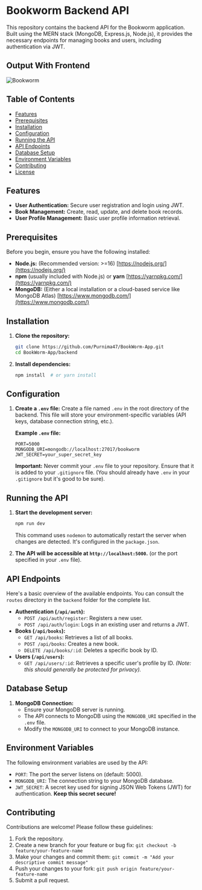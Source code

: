 # Bookworm Backend API

This repository contains the backend API for the Bookworm application. Built using the MERN stack (MongoDB, Express.js, Node.js), it provides the necessary endpoints for managing books and users, including authentication via JWT.

## Output With Frontend

![Bookworm](https://github.com/user-attachments/assets/5d830e23-a9b8-486c-862e-51e2f1cbb37d)

## Table of Contents

*   [Features](#features)
*   [Prerequisites](#prerequisites)
*   [Installation](#installation)
*   [Configuration](#configuration)
*   [Running the API](#running-the-api)
*   [API Endpoints](#api-endpoints)
*   [Database Setup](#database-setup)
*   [Environment Variables](#environment-variables)
*   [Contributing](#contributing)
*   [License](#license)

## Features

*   **User Authentication:** Secure user registration and login using JWT.
*   **Book Management:** Create, read, update, and delete book records.
*   **User Profile Management:**  Basic user profile information retrieval.

## Prerequisites

Before you begin, ensure you have the following installed:

*   **Node.js:** (Recommended version: >=16) [https://nodejs.org/](https://nodejs.org/)
*   **npm** (usually included with Node.js) or **yarn** [https://yarnpkg.com/](https://yarnpkg.com/)
*   **MongoDB:** (Either a local installation or a cloud-based service like MongoDB Atlas) [https://www.mongodb.com/](https://www.mongodb.com/)

## Installation

1.  **Clone the repository:**

    ```bash
    git clone https://github.com/Purnima47/BookWorm-App.git
    cd BookWorm-App/backend
    ```

2.  **Install dependencies:**

    ```bash
    npm install  # or yarn install
    ```

## Configuration

1.  **Create a `.env` file:** Create a file named `.env` in the root directory of the backend. This file will store your environment-specific variables (API keys, database connection string, etc.).

    **Example `.env` file:**

    ```
    PORT=5000
    MONGODB_URI=mongodb://localhost:27017/bookworm
    JWT_SECRET=your_super_secret_key
    ```

    **Important:** Never commit your `.env` file to your repository. Ensure that it is added to your `.gitignore` file.  (You should already have `.env` in your `.gitignore` but it's good to be sure).

## Running the API

1.  **Start the development server:**

    ```bash
    npm run dev
    ```

    This command uses `nodemon` to automatically restart the server when changes are detected.  It's configured in the `package.json`.
2.  **The API will be accessible at `http://localhost:5000`.** (or the port specified in your `.env` file).

## API Endpoints

Here's a basic overview of the available endpoints.  You can consult the `routes` directory in the `backend` folder for the complete list.

*   **Authentication (`/api/auth`):**
    *   `POST /api/auth/register`: Registers a new user.
    *   `POST /api/auth/login`: Logs in an existing user and returns a JWT.
*   **Books (`/api/books`):**
    *   `GET /api/books`: Retrieves a list of all books.
    *   `POST /api/books`: Creates a new book.
    *   `DELETE /api/books/:id`: Deletes a specific book by ID.
*   **Users (`/api/users`):**
    *   `GET /api/users/:id`: Retrieves a specific user's profile by ID.  *(Note: this should generally be protected for privacy).*

## Database Setup

1.  **MongoDB Connection:**
    *   Ensure your MongoDB server is running.
    *   The API connects to MongoDB using the `MONGODB_URI` specified in the `.env` file.
    *   Modify the `MONGODB_URI` to connect to your MongoDB instance.

## Environment Variables

The following environment variables are used by the API:

*   `PORT`: The port the server listens on (default: 5000).
*   `MONGODB_URI`: The connection string to your MongoDB database.
*   `JWT_SECRET`: A secret key used for signing JSON Web Tokens (JWT) for authentication. **Keep this secret secure!**

## Contributing

Contributions are welcome! Please follow these guidelines:

1.  Fork the repository.
2.  Create a new branch for your feature or bug fix: `git checkout -b feature/your-feature-name`
3.  Make your changes and commit them: `git commit -m "Add your descriptive commit message"`
4.  Push your changes to your fork: `git push origin feature/your-feature-name`
5.  Submit a pull request.

